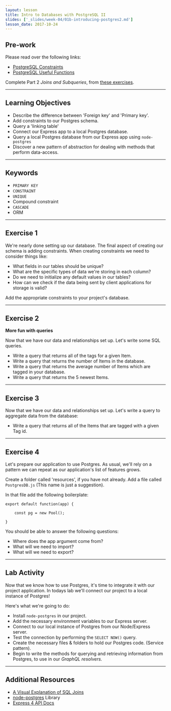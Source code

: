 ```yaml
---
layout: lesson
title: Intro to Databases with PostgreSQL II
slides: ['_slides/week-04/01b-introducing-postgres2.md']
lesson_date: 2017-10-24
---
```


## Pre-work

Please read over the following links:

- [PostgreSQL Constraints](https://www.tutorialspoint.com/postgresql/postgresql_constraints.htm)
- [PostgreSQL Useful Functions](https://www.tutorialspoint.com/postgresql/postgresql_useful_functions.htm)

Complete Part 2 *Joins and Subqueries*, from [these exercises](https://pgexercises.com/questions/joins/).

---

## Learning Objectives

- Describe the difference between 'Foreign key' and 'Primary key'.
- Add constraints to our Postgres schema.
- Query a 'linking table'
- Connect our Express app to a local Postgres database.
- Query a local Postgres database from our Express app using ```node-postgres```
- Discover a new pattern of abstraction for dealing with methods that perform data-access.

---

## Keywords

- `PRIMARY KEY`
- `CONSTRAINT`
- `UNIQUE`
- Compound constraint
- `CASCADE`
- ORM

---

## Exercise 1

We're nearly done setting up our database. The final aspect of creating our schema is adding constraints.
When creating constraints we need to consider things like:

- What fields in our tables should be unique?
- What are the specific types of data we're storing in each column?
- Do we need to initialize any default values in our tables?
- How can we check if the data being sent by client applications for storage is valid?

Add the appropriate constraints to your project's database.

---
## Exercise 2

**More fun with queries**

Now that we have our data and relationships set up. Let's write some SQL queries.

- Write a query that returns all of the tags for a given Item.
- Write a query that returns the number of Items in the database.
- Write a query that returns the average number of Items which are tagged in your database.
- Write a query that returns the 5 newest Items.

---

## Exercise 3

Now that we have our data and relationships set up. Let's write a query to aggregate data from the database:

- Write a query that returns all of the Items that are tagged with a given Tag id.

---

## Exercise 4

Let's prepare our application to use Postgres. As usual, we'll rely on a pattern we can repeat as our 
application's list of features grows.

Create a folder called 'resources', if you have not already. Add a file called ```PostgresDB.js``` (This name is just a suggestion).

In that file add the following boilerplate: 

```
export default function(app) {

    const pg = new Pool();

}
```

You should be able to answer the following questions:

- Where does the app argument come from?
- What will we need to import?
- What will we need to export?

---

## Lab Activity

Now that we know how to use Postgres, it's time to integrate it with our project application.
In todays lab we'll connect our project to a local instance of Postgres!

Here's what we're going to do:

- Install ```node-postgres``` in our project. 
- Add the necessary environment variables to our Express server.
- Connect to our local instance of Postgres from our Node/Express server.
- Test the connection by performing the ```SELECT NOW()``` query.
- Create the necessary files & folders to hold our Postgres code. (Service pattern).
- Begin to write the methods for querying and retrieving information from Postgres, to use in our *GraphQL resolvers.*

---

## Additional Resources

- [A Visual Explanation of SQL Joins](https://blog.codinghorror.com/a-visual-explanation-of-sql-joins/)
- [node-postgres](https://node-postgres.com/) Library
- [Express 4 API Docs](http://expressjs.com/tr/api.html)

